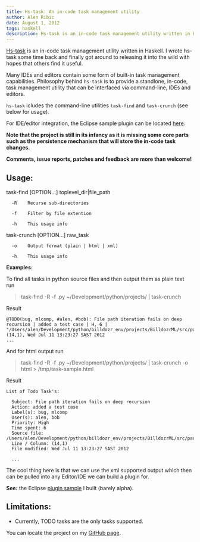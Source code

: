 ```yaml
---
title: Hs-task: An in-code task management utility
author: Alen Ribic
date: August 1, 2012
tags: haskell
description: Hs-task is an in-code task management utility written in Haskell. I wrote hs-task some time back and finally got around to releasing it into the wild with hopes that others find it useful.
---
```

[Hs-task](https://github.com/billdozr/hs-task) is an in-code task management utility written in Haskell. 
I wrote hs-task some time back and finally got around to releasing it into the wild with hopes that others find it useful. 

Many IDEs and editors contain some form of built-in task management capabilities.
Philosophy behind `hs-task` is to provide a standlone, in-code, task management utility that can be interfaced via command-line, IDEs and editors.

`hs-task` icludes the command-line utilities `task-find` and `task-crunch` (see below for usage).

For IDE/editor integration, the Eclipse sample plugin can be located [here](https://github.com/billdozr/com.alenribic.atodo).

**Note that the project is still in its infancy as it is missing some core parts such as the persistence mechanism that will store the in-code task changes.**

**Comments, issue reports, patches and feedback are more than welcome!**

Usage:
-----------------------------

task-find [OPTION...] toplevel_dir|file_path

      -R    Recurse sub-directories

      -f    Filter by file extention

      -h    This usage info

task-crunch [OPTION...] raw_task

      -o    Output format (plain | html | xml)

      -h    This usage info

**Examples:**

To find all tasks in python source files and then output them as plain text run
> task-find -R -f .py ~/Development/python/projects/ | task-crunch

Result

    @TODO(bug, mlcomp, #alen, #bob): File path iteration fails on deep recursion | added a test case | H, 6 | "/Users/alen/Development/python/billdozr_env/projects/BilldozrML/src/parser/load_data.py", (14,1), Wed Jul 11 13:23:27 SAST 2012
    ...

And for html output run
> task-find -R -f .py ~/Development/python/projects/ | task-crunch -o html > /tmp/task-sample.html

Result

    List of Todo Task's:

      Subject: File path iteration fails on deep recursion
      Action: added a test case
      Label(s): bug, mlcomp
      User(s): alen, bob
      Priority: High
      Time spent: 6
      Source file: /Users/alen/Development/python/billdozr_env/projects/BilldozrML/src/parser/load_data.py
      Line / Column: (14,1)
      File modified: Wed Jul 11 13:23:27 SAST 2012

      ...

The cool thing here is that we can use the xml supported output which then can be pulled into any Editor/IDE we can build a plugin for.

**See:** the Eclipse [plugin sample](https://github.com/billdozr/com.alenribic.atodo) I built (barely alpha). 

Limitations:
-----------------------------

 * Currently, TODO tasks are the only tasks supported.

You can locate the project on my [GitHub page](https://github.com/billdozr).